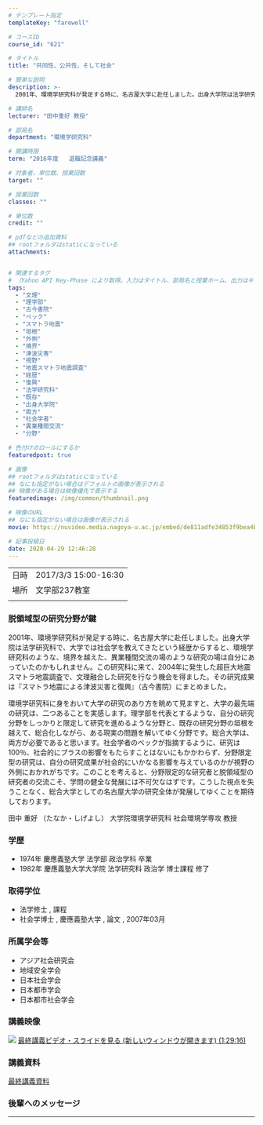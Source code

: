 ```yaml
---
# テンプレート指定
templateKey: "farewell"

# コースID
course_id: "621"

# タイトル
title: "共同性、公共性、そして社会"

# 簡単な説明
description: >-
  2001年、環境学研究科が発足する時に、名古屋大学に赴任しました。出身大学院は法学研究科で、大学では社会学を教えてきたという経歴からすると、環境学研究科のような、境界を越えた、異業種間交流の場のような研究の場は自分にあっていたのかもしれません。この研究科に来て、2004年に発生した超巨大地震スマトラ地震調査で、文理融合した研究を行なう機会を得ました。その研究成果は『スマトラ地震による津波災害と ....

# 講師名
lecturer: "田中重好 教授"

# 部局名
department: "環境学研究科"

# 開講時限
term: "2016年度	退職記念講義"

# 対象者、単位数、授業回数
target: ""

# 授業回数
classes: ""

# 単位数
credit: ""

# pdfなどの追加資料
## rootフォルダはstaticになっている
attachments:


# 関連するタグ
# （Yahoo API Key-Phase により取得。入力はタイトル、部局名と授業ホーム、出力はキーフレーズ（tags））
tags:
  - "文理"
  - "理学部"
  - "古今書院"
  - "ベック"
  - "スマトラ地震"
  - "垣根"
  - "外側"
  - "境界"
  - "津波災害"
  - "視野"
  - "地震スマトラ地震調査"
  - "経歴"
  - "復興"
  - "法学研究科"
  - "既存"
  - "出身大学院"
  - "両方"
  - "社会学者"
  - "異業種間交流"
  - "分野"

# 色付けのロールにするか
featuredpost: true

# 画像
## rootフォルダはstaticになっている
## なにも指定がない場合はデフォルトの画像が表示される
## 映像がある場合は映像優先で表示する
featuredimage: /img/common/thumbnail.png

# 映像のURL
## なにも指定がない場合は画像が表示される
movie: https://nuvideo.media.nagoya-u.ac.jp/embed/de811adfe34853f9bea4b9435073be7ec9c26147

# 記事投稿日
date: 2020-04-29 12:46:28
---
```


|   |   |
|---|---|
| 日時 | 2017/3/3  15:00-16:30 |
| 場所 | 文学部237教室 |
|   |   |


### 脱領域型の研究分野が鍵

2001年、環境学研究科が発足する時に、名古屋大学に赴任しました。出身大学院は法学研究科で、大学では社会学を教えてきたという経歴からすると、環境学研究科のような、境界を越えた、異業種間交流の場のような研究の場は自分にあっていたのかもしれません。この研究科に来て、2004年に発生した超巨大地震スマトラ地震調査で、文理融合した研究を行なう機会を得ました。その研究成果は『スマトラ地震による津波災害と復興』（古今書院）にまとめました。

環境学研究科に身をおいて大学の研究のあり方を眺めて見ますと、大学の最先端の研究は、二つあることを実感します。理学部を代表とするような、自分の研究分野をしっかりと限定して研究を進めるような分野と、既存の研究分野の垣根を越えて、総合化しながら、ある現実の問題を解いてゆく分野です。総合大学は、両方が必要であると思います。社会学者のベックが指摘するように、研究は100％、社会的にプラスの影響をもたらすことはないにもかかわらず、分野限定型の研究は、自分の研究成果が社会的にいかなる影響を与えているのかが視野の外側におかれがちです。このことを考えると、分野限定的な研究者と脱領域型の研究者の交流こそ、学問の健全な発展には不可欠なはずです。こうした視点を失うことなく、総合大学としての名古屋大学の研究全体が発展してゆくことを期待しております。


田中 重好 （たなか・しげよし） 大学院環境学研究科 社会環境学専攻 教授

### 学歴

* 1974年 慶應義塾大学 法学部 政治学科 卒業
* 1982年 慶應義塾大学大学院 法学研究科 政治学 博士課程 修了

### 取得学位

* 法学修士 , 課程
* 社会学博士 , 慶應義塾大学 , 論文 , 2007年03月

### 所属学会等

* アジア社会研究会
* 地域安全学会
* 日本社会学会
* 日本都市学会
* 日本都市社会学会


### 講義映像


![](https://ocw.nagoya-u.jp/files/621/movie.jpg) 
[最終講義ビデオ・スライドを見る (新しいウィンドウが開きます) (1:29:16)](https://nuvideo.media.nagoya-u.ac.jp/embed/de811adfe34853f9bea4b9435073be7ec9c26147)

### 講義資料

[最終講義資料](https://ocw.nagoya-u.jp/files/621/tanaka_shigeyoshi.pdf) 

### 後輩へのメッセージ

<a target="blank" href="https://nuvideo.media.nagoya-u.ac.jp/embed/ed39da138e032002187b115c9ddb97dad7356745" width="640" height="360" frameborder="0" allowfullscreen></iframe>


-----